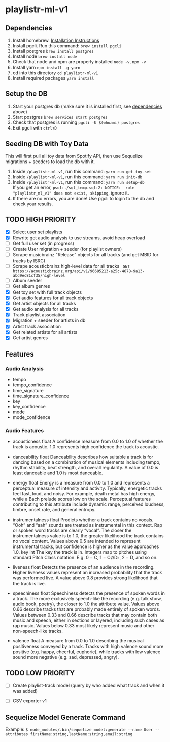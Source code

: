 # playlistr-ml-v1

## Dependencies
1. Install homebrew. [Installation Instructions](https://brew.sh/)
2. Install pgcli. Run this command: `brew install pgcli`
3. Install postgres `brew install postgres`
4. Install node `brew install node`
5. Check that node and npm are properly installed `node -v`, `npm -v`
6. Install yarn `npm install -g yarn`
7. cd into this directory `cd playlistr-ml-v1`
8. Install required packages `yarn install`

## Setup the DB
1. Start your postgres db (make sure it is installed first, see [dependencies](#dependencies) above)
2. Start postgres `brew services start postgres`
3. Check that postgres is running `pgcli -U $(whoami) postgres`
4. Exit pgcli with `ctrl+D`


## Seeding DB with Toy Data
This will first pull all toy data from Spotify API, then use Sequelize migrations + seeders to load the db with it.

1. Inside `/playlistr-ml-v1`, run this command: `yarn run get-toy-set`
2. Inside `/playlistr-ml-v1`, run this command: `yarn run init-db`
3. Inside `/playlistr-ml-v1`, run this command: `yarn run setup-db`  
If you get an error, `psql:./sql_temp.sql:2: NOTICE:  role "playlistr_ml_v1" does not exist, skipping`, ignore it.  
4. If there are no errors, you are done! Use pgcli to login to the db and check your results.

## TODO HIGH PRIORITY
- [x] Select user set playlists  
- [x] Rewrite get audio analysis to use streams, avoid heap overload  
- [ ] Get full user set  (in progress)  
- [ ] Create User migration + seeder (for playlist owners)  
- [ ] Scrape musicbrainz "Release" objects for all tracks (and get MBID for tracks by ISRC)  
- [ ] Scrape acousticbrainz high-level data for all tracks ` GET https://acousticbrainz.org/api/v1/96685213-a25c-4678-9a13-abd9ec81cf35/high-level`  
- [ ] Album seeder  
- [ ] Get album genres  
- [x] Get toy set with full track objects  
- [x] Get audio features for all track objects  
- [x] Get artist objects for all tracks  
- [x] Get audio analysis for all tracks  
- [x] Track playlist association  
- [x] Migration + seeder for artists in db  
- [x] Artist track association  
- [x] Get related artists for all artists  
- [x] Get artist genres  

## Features
### Audio Analysis
- tempo
- tempo_confidence
- time_signature
- time_signature_confidence
- key
- key_confidence
- mode
- mode_confidence

### Audio Features
- acousticness	float	A confidence measure from 0.0 to 1.0 of whether the track is acoustic. 1.0 represents high confidence the track is acoustic.  

- danceability	float	Danceability describes how suitable a track is for dancing based on a combination of musical elements including tempo, rhythm stability, beat strength, and overall regularity. A value of 0.0 is least danceable and 1.0 is most danceable.  

- energy	float	Energy is a measure from 0.0 to 1.0 and represents a perceptual measure of intensity and activity. Typically, energetic tracks feel fast, loud, and noisy. For example, death metal has high energy, while a Bach prelude scores low on the scale. Perceptual features contributing to this attribute include dynamic range, perceived loudness, timbre, onset rate, and general entropy.  

- instrumentalness	float	Predicts whether a track contains no vocals. “Ooh” and “aah” sounds are treated as instrumental in this context. Rap or spoken word tracks are clearly “vocal”. The closer the instrumentalness value is to 1.0, the greater likelihood the track contains no vocal content. Values above 0.5 are intended to represent instrumental tracks, but confidence is higher as the value approaches 1.0.
key	int	The key the track is in. Integers map to pitches using standard Pitch Class notation. E.g. 0 = C, 1 = C♯/D♭, 2 = D, and so on.

- liveness	float	Detects the presence of an audience in the recording. Higher liveness values represent an increased probability that the track was performed live. A value above 0.8 provides strong likelihood that the track is live.  

- speechiness	float	Speechiness detects the presence of spoken words in a track. The more exclusively speech-like the recording (e.g. talk show, audio book, poetry), the closer to 1.0 the attribute value. Values above 0.66 describe tracks that are probably made entirely of spoken words. Values between 0.33 and 0.66 describe tracks that may contain both music and speech, either in sections or layered, including such cases as rap music. Values below 0.33 most likely represent music and other non-speech-like tracks.  

- valence	float	A measure from 0.0 to 1.0 describing the musical positiveness conveyed by a track. Tracks with high valence sound more positive (e.g. happy, cheerful, euphoric), while tracks with low valence sound more negative (e.g. sad, depressed, angry).  

## TODO LOW PRIORITY
- [ ] Create playlist-track model (query by who added what track and when it was added)  
- [ ] CSV exporter v1  


## Sequelize Model Generate Command
Example:
`$ node_modules/.bin/sequelize model:generate --name User --attributes firstName:string,lastName:string,email:string`